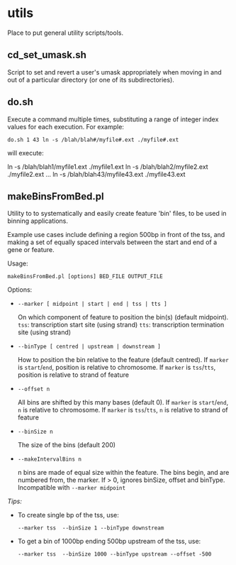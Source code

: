utils
=====

Place to put general utility scripts/tools.

cd_set_umask.sh
---------------
Script to set and revert a user's umask appropriately when moving in and out of a
particular directory (or one of its subdirectories).

do.sh
-----
Execute a command multiple times, substituting a range of integer index
values for each execution. For example:

    do.sh 1 43 ln -s /blah/blah#/myfile#.ext ./myfile#.ext

will execute:

ln -s /blah/blah1/myfile1.ext ./myfile1.ext
ln -s /blah/blah2/myfile2.ext ./myfile2.ext
...
ln -s /blah/blah43/myfile43.ext ./myfile43.ext

makeBinsFromBed.pl
------------------
Utility to to systematically and easily create feature 'bin' files, to be used in
binning applications.

Example use cases include defining a region 500bp in front of the tss, and making a
set of equally spaced intervals between the start and end of a gene or feature.

Usage:

    makeBinsFromBed.pl [options] BED_FILE OUTPUT_FILE

Options:

 *  `--marker [ midpoint | start | end | tss | tts ]`

    On which component of feature to position the bin(s) (default midpoint).
    `tss`: transcription start site (using strand)
    `tts`: transcription termination site (using strand)

 * `--binType [ centred | upstream | downstream ]`

    How to position the bin relative to the feature (default centred).
    If `marker` is `start`/`end`, position is relative to chromosome.
    If `marker` is `tss`/`tts`, position is relative to strand of feature

 *  `--offset n`

    All bins are shifted by this many bases (default 0).
    If `marker` is `start`/`end`, `n` is relative to chromosome.
    If `marker` is `tss`/`tts`, `n` is relative to strand of feature

 *  `--binSize n`

    The size of the bins (default 200)

 *  `--makeIntervalBins n`

    n bins are made of equal size within the feature.
    The bins begin, and are numbered from, the marker.
    If > 0, ignores binSize, offset and binType.
    Incompatible with `--marker midpoint`

*Tips:*

 *  To create single bp of the tss, use:

        --marker tss  --binSize 1 --binType downstream

 *  To get a bin of 1000bp ending 500bp upstream of the tss, use:

        --marker tss  --binSize 1000 --binType upstream --offset -500
